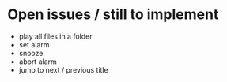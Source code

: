# Open issues / still to implement

- play all files in a folder
- set alarm
- snooze
- abort alarm
- jump to next / previous title
